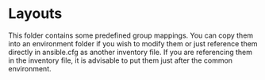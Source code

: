 # Layouts

This folder contains some predefined group mappings. You can copy them into
an environment folder if you wish to modify them or just reference them directly
in ansible.cfg as another inventory file. If you are referencing them in the
inventory file, it is advisable to put them just after the common environment.

